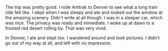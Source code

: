 The trip was pretty good. I rode Amtrak to Denver to see what a long train ride felt like. I slept when I was sleepy and ate and looked out the window at the amazing scenery. Didn't write at all though. I was in a sleeper car, which was nice. The privacy was ready and immediate. I woke up at dawn to a frosted red desert rolling by. That was very vivid.

In Denver, I ate and slept too. I wandered around and took pictures. I didn't go out of my way at all, and left with no impression.
